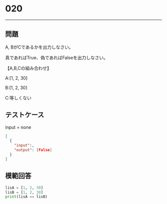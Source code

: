 
# 020

---

## 問題

A, BがCであるかを出力しなさい。

真であればTrue、偽であればFalseを出力しなさい。

【A,B,Cの組み合わせ】

A:[1, 2, 30]

B:[1, 2, 30]

C:等しくない

## テストケース

input = none

```json
[
  {
    "input":,
    "output": [False]
  }
]
```

## 模範回答

```python
lisA = [1, 2, 30]
lisB = [1, 2, 30]
print(lisA == lisB)
```
